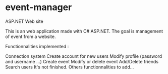 # event-manager
ASP.NET Web site

This is an web application made with C# ASP.NET. The goal is management of event from a website.

Functionnalities implemented :

Connection system
Create account for new users
Modify profile (password and username ...)
Create event
Modify or delete event
Add/Delete friends
Search users 
It's not finished. Others functionnalities to add...
